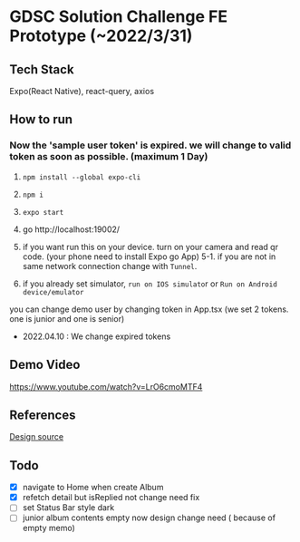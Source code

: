 # GDSC Solution Challenge FE Prototype (~2022/3/31)

## Tech Stack

Expo(React Native), react-query, axios

## How to run

### Now the 'sample user token' is expired. we will change to valid token as soon as possible. (maximum 1 Day)

1. `npm install --global expo-cli`
2. `npm i`
3. `expo start`
4. go http://localhost:19002/
5. if you want run this on your device. turn on your camera and read qr code. (your phone need to install Expo go App)
   5-1. if you are not in same network connection change with `Tunnel`.

6. if you already set simulator, `run on IOS simulato`r or `Run on Android device/emulator`

you can change demo user by changing token in App.tsx (we set 2 tokens. one is junior and one is senior)

- 2022.04.10 : We change expired tokens

## Demo Video

https://www.youtube.com/watch?v=LrO6cmoMTF4

## References

[Design source](https://www.figma.com/file/n39SVVbKCyafDB08HDKd22/Untitled?node-id=82%3A2)

## Todo

- [x] navigate to Home when create Album
- [x] refetch detail but isReplied not change need fix
- [ ] set Status Bar style dark
- [ ] junior album contents empty now design change need ( because of empty memo)
